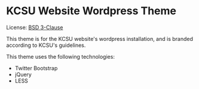 KCSU Website Wordpress Theme
============================

License: [BSD 3-Clause](http://opensource.org/licenses/BSD-3-Clause)

This theme is for the KCSU website's wordpress installation, and is branded according to KCSU's guidelines.

This theme uses the following technologies:

* Twitter Bootstrap
* jQuery
* LESS